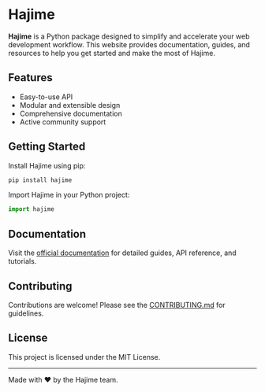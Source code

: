 # Hajime

**Hajime** is a Python package designed to simplify and accelerate your web development workflow. This website provides documentation, guides, and resources to help you get started and make the most of Hajime.

## Features

- Easy-to-use API
- Modular and extensible design
- Comprehensive documentation
- Active community support

## Getting Started

Install Hajime using pip:

```bash
pip install hajime
```

Import Hajime in your Python project:

```python
import hajime
```

## Documentation

Visit the [official documentation](https://your-hajime-website.com) for detailed guides, API reference, and tutorials.

## Contributing

Contributions are welcome! Please see the [CONTRIBUTING.md](CONTRIBUTING.md) for guidelines.

## License

This project is licensed under the MIT License.

---

Made with ❤️ by the Hajime team.